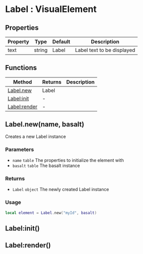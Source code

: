 # Label : VisualElement

## Properties

|Property|Type|Default|Description|
|---|---|---|---|
|text|string|Label|Label text to be displayed

## Functions

|Method|Returns|Description|
|---|---|---|
|[Label.new](#Label.new)|Label|
|[Label:init](#Label:init)|-|
|[Label:render](#Label:render)|-|

## Label.new(name, basalt)
Creates a new Label instance

### Parameters
* `name` `table` The properties to initialize the element with
* `basalt` `table` The basalt instance

### Returns
* `Label` `object` The newly created Label instance

### Usage
 ```lua
local element = Label.new("myId", basalt)
```

## Label:init()

## Label:render()

